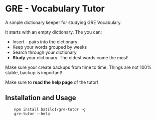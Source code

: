 # GRE - Vocabulary Tutor

A simple dictionary keeper for studying GRE Vocabulary.

It starts with an empty dictionary. The you can:

- Insert <word>-<meaning> pairs into the dictionary
- Keep your words grouped by weeks
- Search through your dictionary
- **Study** your dictionary. The oldest words come the most!

Make sure your create backups from time to time. Things are not 100% stable, backup is important!

Make sure to **read the help page** of the tutor!

## Installation and Usage

```
    npm install batilc1/gre-tutor -g
    gre-tutor --help
```
